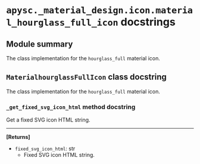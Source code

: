 # `apysc._material_design.icon.material_hourglass_full_icon` docstrings

## Module summary

The class implementation for the `hourglass_full` material icon.

## `MaterialhourglassFullIcon` class docstring

The class implementation for the `hourglass_full` material icon.

### `_get_fixed_svg_icon_html` method docstring

Get a fixed SVG icon HTML string.<hr>

**[Returns]**

- `fixed_svg_icon_html`: str
  - Fixed SVG icon HTML string.